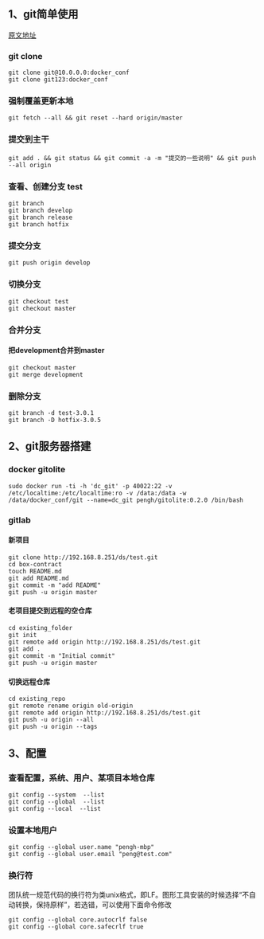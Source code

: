 ## 1、git简单使用
[原文地址](https://github.com/penghcn/start/blob/master/git)
### git clone
    git clone git@10.0.0.0:docker_conf
    git clone git123:docker_conf
### 强制覆盖更新本地
    git fetch --all && git reset --hard origin/master
### 提交到主干
    git add . && git status && git commit -a -m "提交的一些说明" && git push --all origin
### 查看、创建分支 test
    git branch
    git branch develop
    git branch release 
    git branch hotfix
### 提交分支
    git push origin develop
### 切换分支
    git checkout test
    git checkout master
### 合并分支
#### 把development合并到master
    git checkout master
    git merge development
### 删除分支
    git branch -d test-3.0.1
    git branch -D hotfix-3.0.5    
    
## 2、git服务器搭建
### docker gitolite
    sudo docker run -ti -h 'dc_git' -p 40022:22 -v /etc/localtime:/etc/localtime:ro -v /data:/data -w /data/docker_conf/git --name=dc_git pengh/gitolite:0.2.0 /bin/bash
### gitlab
#### 新项目
    git clone http://192.168.8.251/ds/test.git
    cd box-contract
    touch README.md
    git add README.md
    git commit -m "add README"
    git push -u origin master

#### 老项目提交到远程的空仓库
    cd existing_folder
    git init
    git remote add origin http://192.168.8.251/ds/test.git
    git add .
    git commit -m "Initial commit"
    git push -u origin master

#### 切换远程仓库
    cd existing_repo
    git remote rename origin old-origin
    git remote add origin http://192.168.8.251/ds/test.git
    git push -u origin --all
    git push -u origin --tags

## 3、配置
### 查看配置，系统、用户、某项目本地仓库
    git config --system  --list
    git config --global  --list
    git config --local  --list

### 设置本地用户
    git config --global user.name "pengh-mbp"
    git config --global user.email "peng@test.com"

### 换行符
团队统一规范代码的换行符为类unix格式，即LF。图形工具安装的时候选择“不自动转换，保持原样”，若选错，可以使用下面命令修改
    
    git config --global core.autocrlf false
    git config --global core.safecrlf true
